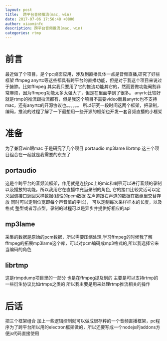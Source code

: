 ```yaml
---
layout: post
title:  跨平台音频推流(mac, win)
date: 2017-07-06 17:56:48 +0800
author: xiaominfc
description: 跨平台音频推流(mac, win)
categories: rtmp
---
```


# 前言
最近做了个项目，是个pc桌面应用，涉及到直播具体一点是音频直播,研究了好些框架 ffmpeg anyrtc等这些都具有跨平台的直播功能，但是对于我这个项目来说过于臃肿。比如ffmpeg 其实我只要用了它的推流功能其它的，然而要做功能阉割非常麻烦，因为ffmpeg功能太多太强大了，但是在里面学到了很多。
anyrtc比较好就是rtmp的推流跟拉流都有，但是我这个项目不需要video而且anyrtc也不支持mac，还有anyrtc的开源协议也。。。。。。
所以研究一段时间这两个框架，把录制，编码，推流的过程了解了一下最想用一些开源的框架也开发一套音频直播的小框架

# 准备
为了兼容win跟mac 于是研究了几个项目 portaudio mp3lame librtmp 这三个项目组合在一起就是我需要的东东了

## portaudio
这是个跨平台的音频流框架，作用就是连接pc上的mic和喇叭可以进行音频的录制以及播放的功能，所以我用它在直播中充当录制的角色,
它的接口比较灵活可以定义回调接口返回采样数据(线性的pcm数据 左声道跟右声道的数据在数组里交替存放 同时可以定制位宽即每个声音值的字长)，
可以定制每次采样样本的长度，以及格式 整型或者浮点型。录制的过程可以是异步并提供好相应的api

## mp3lame
采集的数据是原始的pcm数据，所以需要压缩处理,学习ffmpeg的时候我了解ffmpeg的拓展mp3lame这个库，可以对pcm编码成mp3格式的,所以我选择它来当编码的角色

## librtmp
这是rtmpdump项目里的一部分 也是在ffmpeg提及到的 主要是可以支持rtmp的一些衍生协议比如rtmps之类的 所以我主要是用来处理rtmp推流相关的操作

# 后话
把三个框架组合 加上一些逻辑控制就可以做成很存粹的一个音频直播框架，pc程序为了跨平台所以用的electron框架做的，所以还要写成一个nodejs的addons方便js代码直接使用




